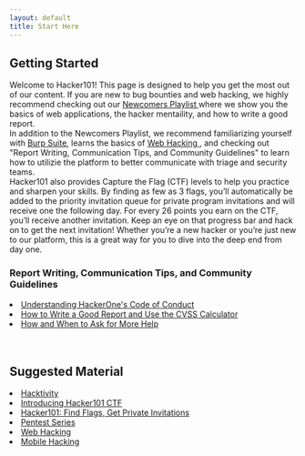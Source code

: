 ```yaml
---
layout: default
title: Start Here
---
```

<div class="container-fluid pt-3">
  <div class="row">
    <div class="col-md-7 mb-4 pb-2">
      <div class="mb-0">
        <h2 class="display-5">Getting Started</h2>
      </div>
      Welcome to Hacker101! This page is designed to help you get the most out of our content. If you are new to bug bounties and web hacking, we highly recommend checking out our <a href="/playlists/newcomers"> Newcomers Playlist </a> where we show you the basics of web applications, the hacker mentaility, and how to write a good report. <br>
      In addition to the Newcomers Playlist, we recommend familiarizing yourself with <a href="/playlists/burp_suite"> Burp Suite</a>, learns the basics of <a href="/playlists/web_hacking"> Web Hacking </a>, and checking out "Report Writing, Communication Tips, and Community Guidelines" to learn how to utilizie the platform to better communicate with triage and security teams. <br>
      Hacker101 also provides Capture the Flag (CTF) levels to help you practice and sharpen your skills. By finding as few as 3 flags, you’ll automatically be added to the priority invitation queue for private program invitations and will receive one the following day. For every 26 points you earn on the CTF, you’ll receive another invitation. Keep an eye on that progress bar and hack on to get the next invitation! Whether you’re a new hacker or you’re just new to our platform, this is a great way for you to dive into the deep end from day one.
      </div>
    <div class="col-md-4 mb-4 pb-2 border-left border-success">
      <h3> Report Writing, Communication Tips, and Community Guidelines</h3>
        <li><a href="/resources/articles/code_of_conduct">Understanding HackerOne's Code of Conduct</a></li>
        <li><a href="/resources/articles/writing_a_report_and_cvss">How to Write a Good Report and Use the CVSS Calculator</a></li>
        <li><a href="/resources/articles/asking_for_help">How and When to Ask for More Help</a></li> <br><br>
    <h2>Suggested Material</h2>
        <li><a href="https://hackerone.com/hacktivity">Hacktivity</a></li>
        <li><a href="https://www.hackerone.com/blog/Introducing-Hacker101-CTF">Introducing Hacker101 CTF</a></li>
        <li><a href="/playlists/burp_suite">Hacker101: Find Flags, Get Private Invitations</a></li>
        <li><a href="/playlists/pentesting_series">Pentest Series</a></li>
        <li><a href="'playlists/web_hacking">Web Hacking</a></li>
        <li><a href="/playlists/mobile_hacking">Mobile Hacking</a></li>
  </div>
</div>
